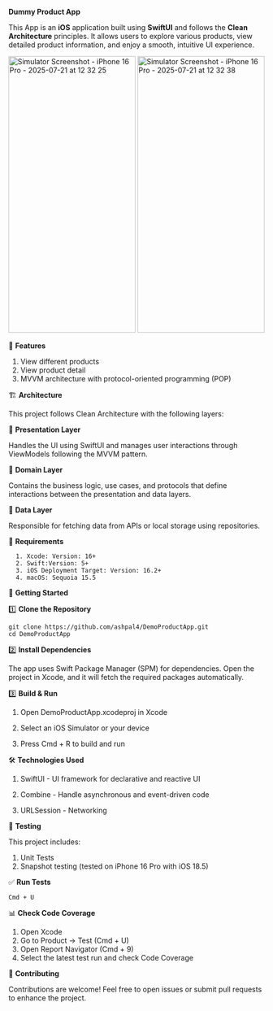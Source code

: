 **Dummy Product App**

This App is an **iOS** application built using **SwiftUI** and follows the **Clean Architecture** principles. It allows users to explore various products, view detailed product information, and enjoy a smooth, intuitive UI experience.

<img width="250" height="544" alt="Simulator Screenshot - iPhone 16 Pro - 2025-07-21 at 12 32 25" src="https://github.com/user-attachments/assets/749253d0-e3ae-40ba-afc1-e20e26b374b5" />
<img width="250" height="544" alt="Simulator Screenshot - iPhone 16 Pro - 2025-07-21 at 12 32 38" src="https://github.com/user-attachments/assets/90b87221-be5d-4593-b260-fe8ebace8d72" />


📌 **Features**

1. View different products
2. View product detail
3. MVVM architecture with protocol-oriented programming (POP)

🏗️ **Architecture**

This project follows Clean Architecture with the following layers:

🔹 **Presentation Layer**

Handles the UI using SwiftUI and manages user interactions through ViewModels following the MVVM pattern.

🔹 **Domain Layer**

Contains the business logic, use cases, and protocols that define interactions between the presentation and data layers.

🔹 **Data Layer**

Responsible for fetching data from APIs or local storage using repositories.

🔧 **Requirements**

      1. Xcode: Version: 16+
      2. Swift:Version: 5+
      3. iOS Deployment Target: Version: 16.2+
      4. macOS: Sequoia 15.5
      
      

🚀 **Getting Started**

1️⃣ **Clone the Repository**

    git clone https://github.com/ashpal4/DemoProductApp.git
    cd DemoProductApp

2️⃣ **Install Dependencies**

The app uses Swift Package Manager (SPM) for dependencies. Open the project in Xcode, and it will fetch the required packages automatically.

3️⃣ **Build & Run**

1. Open DemoProductApp.xcodeproj in Xcode

2. Select an iOS Simulator or your device

3. Press Cmd + R to build and run

🛠️ **Technologies Used**

1. SwiftUI - UI framework for declarative and reactive UI

2. Combine - Handle asynchronous and event-driven code

3. URLSession - Networking

🧪 **Testing**

This project includes:
1. Unit Tests
2. Snapshot testing (tested on iPhone 16 Pro with iOS 18.5)

✅ **Run Tests**

    Cmd + U

📊 **Check Code Coverage**

1. Open Xcode
2. Go to Product → Test (Cmd + U)
3. Open Report Navigator (Cmd + 9)
4. Select the latest test run and check Code Coverage

🤝 **Contributing**

Contributions are welcome! Feel free to open issues or submit pull requests to enhance the project.
